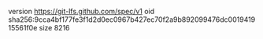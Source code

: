 version https://git-lfs.github.com/spec/v1
oid sha256:9cca4bf177fe3f1d2d0ec0967b427ec70f2a9b892099476dc001941915561f0e
size 8216
